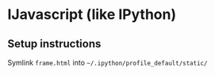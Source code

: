 # IJavascript (like IPython)

## Setup instructions

Symlink `frame.html` into `~/.ipython/profile_default/static/`
